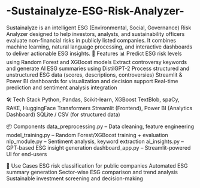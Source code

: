 # -Sustainalyze-ESG-Risk-Analyzer-
Sustainalyze is an intelligent ESG (Environmental, Social, Governance) Risk Analyzer designed to help investors, analysts, and sustainability officers evaluate non-financial risks in publicly listed companies. It combines machine learning, natural language processing, and interactive dashboards to deliver actionable ESG insights.
🚀 Features
📊 Predict ESG risk levels using Random Forest and XGBoost models
Extract controversy keywords and generate AI ESG summaries using DistilGPT-2
Process structured and unstructured ESG data (scores, descriptions, controversies)
Streamlit & Power BI dashboards for visualization and decision support
Real-time prediction and sentiment analysis integration

🛠 Tech Stack
Python, Pandas, Scikit-learn, XGBoost
TextBlob, spaCy, RAKE, HuggingFace Transformers
Streamlit (Frontend), Power BI (Analytics Dashboard)
SQLite / CSV (for structured data)

📦 Components
data_preprocessing.py – Data cleaning, feature engineering
model_training.py – Random Forest/XGBoost training + evaluation
nlp_module.py – Sentiment analysis, keyword extraction
ai_insights.py – GPT-based ESG insight generation
dashboard_app.py – Streamlit-powered UI for end-users

📘 Use Cases
ESG risk classification for public companies
Automated ESG summary generation
Sector-wise ESG comparison and trend analysis
Sustainable investment screening and decision-making
